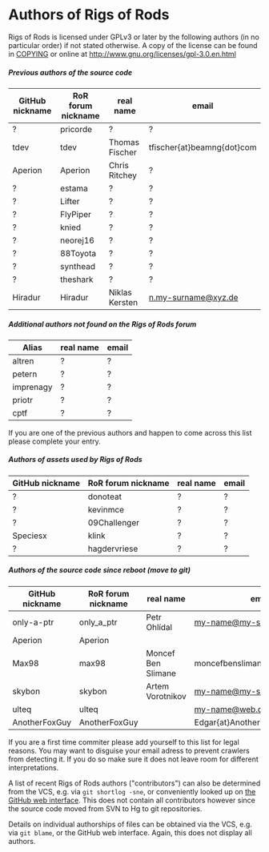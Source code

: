 # Authors of Rigs of Rods
Rigs of Rods is licensed under GPLv3 or later by the following authors (in no particular order) if not stated otherwise. A copy of the license can be found in [COPYING](COPYING) or online at http://www.gnu.org/licenses/gpl-3.0.en.html

##### Previous authors of the source code

| GitHub nickname                | RoR forum nickname      | real name              | email                            |
|--------------------------------|-------------------------|------------------------|----------------------------------|
| ?                              | pricorde                | ?                      | ?                                |
| tdev                           | tdev                    | Thomas Fischer         | tfischer{at}beamng{dot}com       |
| Aperion                        | Aperion                 | Chris Ritchey          | ?                                | 
| ?                              | estama                  | ?                      | ?                                |
| ?                              | Lifter                  | ?                      | ?                                |
| ?                              | FlyPiper                | ?                      | ?                                |
| ?                              | knied                   | ?                      | ?                                |
| ?                              | neorej16                | ?                      | ?                                |
| ?                              | 88Toyota                | ?                      | ?                                |
| ?                              | synthead                | ?                      | ?                                |
| ?                              | theshark                | ?                      | ?                                |
| Hiradur                        | Hiradur                 | Niklas Kersten         | n.my-surname@xyz.de              |

##### Additional authors not found on the Rigs of Rods forum

| Alias                | real name              | email                          |
|----------------------|------------------------|--------------------------------|
| altren               | ?                      | ?                              |
| petern               | ?                      | ?                              |
| imprenagy            | ?                      | ?                              |
| priotr               | ?                      | ?                              |
| cptf                 | ?                      | ?                              |

If you are one of the previous authors and happen to come across this list please complete your entry.


##### Authors of assets used by Rigs of Rods

| GitHub nickname                | RoR forum nickname      | real name              | email                            |
|--------------------------------|-------------------------|------------------------|----------------------------------|
| ?                              | donoteat                | ?                      | ?                                |
| ?                              | kevinmce                | ?                      | ?                                |
| ?                              | 09Challenger            | ?                      | ?                                |
| Speciesx                       | klink                   | ?                      | ?                                |
| ?                              | hagdervriese            | ?                      | ?                                |

##### Authors of the source code since reboot (move to git)
| GitHub nickname                | RoR forum nickname      | real name              | email                            |
|--------------------------------|-------------------------|------------------------|----------------------------------|
| only-a-ptr                     | only_a_ptr              | Petr Ohlídal           | my-name@my-surname.cz            |
| Aperion                        | Aperion                 | <uncompleted>          | <uncompleted>                    |
| Max98                          | max98                   | Moncef Ben Slimane     | moncefbenslimane{at}yahoo{dot}fr |
| skybon                         | skybon                  | Artem Vorotnikov       | my-name@my-surname.me            |
| ulteq                          | ulteq                   | <uncompleted>          | my-name@web.de                   |
| AnotherFoxGuy                  | AnotherFoxGuy           | <uncompleted>          | Edgar{at}AnotherFoxGuy{dot}com   |

If you are a first time commiter please add yourself to this list for legal reasons. You may want to disguise your email adress to prevent crawlers from detecting it. If you do so make sure it does not leave room for different interpretations.

A list of recent Rigs of Rods authors ("contributors") can also be determined from the VCS, e.g. via ```git shortlog -sne```, or conveniently looked up on [the GitHub web interface](https://github.com/RigsOfRods/rigs-of-rods/graphs/contributors). This does not contain all contributors however since the source code moved from SVN to Hg to git repositories.

Details on individual authorships of files can be obtained via the VCS, e.g. via ```git blame```, or the GitHub web interface. Again, this does not display all authors.
